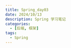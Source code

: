 ```yaml
---
title: Spring_day03
date: 2024/10/13
description: Spring 学习笔记
categories: 
  - [后端, 框架]
tags: 
  - Spring
---
```


